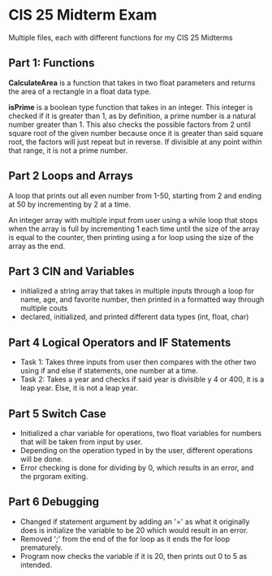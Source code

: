 # CIS 25 Midterm Exam
 Multiple files, each with different functions for my CIS 25 Midterms

## Part 1: Functions
 **CalculateArea** is a function that takes in two float parameters and returns the area of a rectangle in a float data type.

 **isPrime** is a boolean type function that takes in an integer.
 This integer is checked if it is greater than 1, as by definition, a prime number is a natural number greater than 1. This also checks the possible factors from 2 until square root of the given number because once it is greater than said square root, the factors will just repeat but in reverse. If divisible at any point within that range, it is not a prime number.

 ## Part 2 Loops and Arrays
A loop that prints out all even number from 1-50, starting from 2 and ending at 50 by incrementing by 2 at a time.

An integer array with multiple input from user using a while loop that stops when the array is full by incrementing 1 each time until the size of the array is equal to the counter, then printing using a for loop using the size of the array as the end.

## Part 3 CIN and Variables
- initialized a string array that takes in multiple inputs through a loop for name, age, and favorite number, then printed in a formatted way through multiple couts
- declared, initialized, and printed different data types (int, float, char)

## Part 4 Logical Operators and IF Statements
- Task 1: Takes three inputs from user then compares with the other two using if and else if statements, one number at a time.
- Task 2: Takes a year and checks if said year is divisible y 4 or 400, it is a leap year. Else, it is not a leap year.

## Part 5 Switch Case
- Initialized a char variable for operations, two float variables for numbers that will be taken from input by user.
- Depending on the operation typed in by the user, different operations will be done.
- Error checking is done for dividing by 0, which results in an error, and the prgoram exiting.

## Part 6 Debugging
- Changed if statement argument by adding an '=' as what it originally does is initialize the variable to be 20 which would result in an error.
- Removed ';' from the end of the for loop as it ends the for loop prematurely.
- Program now checks the variable if it is 20, then prints out 0 to 5 as intended.